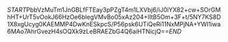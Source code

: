 $START$PbbVzMuTm1JnGBLfFTEay3pPZgT4m1LXVbj6/iJ0iYX82+cw+SOrGMhHT+UrT5vOokJ66HzOe6blegVMvBo05xAz204+IItB5Om+3F+t/5NY7KS8D1X8xgUcyg0KAEMMP4DwKnESkpcS/P56psk6UTiQeRi11NxMPjNA+YWI1iwa6MAo7AhrGvezH4sOQXk9zLeBRAEZbG4Q6aiHTNicjQ==$END$
